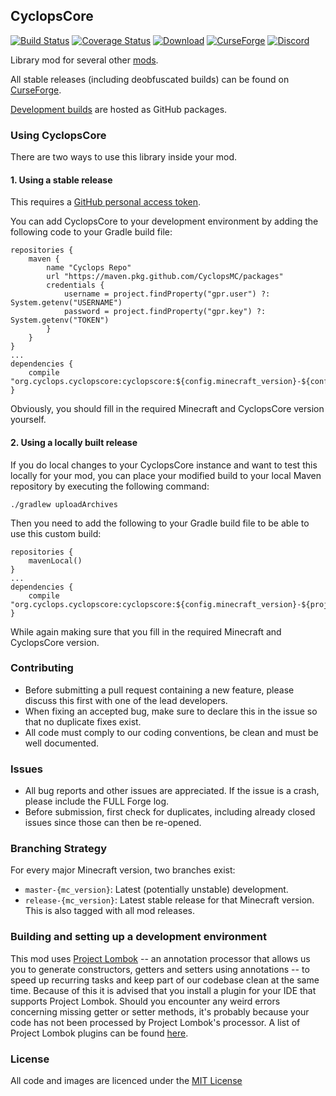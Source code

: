 ## CyclopsCore

[![Build Status](https://github.com/CyclopsMC/CyclopsCore/workflows/CI/badge.svg)](https://github.com/CyclopsMC/CyclopsCore/actions?query=workflow%3ACI)
[![Coverage Status](https://coveralls.io/repos/github/CyclopsMC/CyclopsCore/badge.svg)](https://coveralls.io/github/CyclopsMC/CyclopsCore)
[![Download](https://img.shields.io/static/v1?label=Maven&message=GitHub%20Packages&color=blue)](https://github.com/CyclopsMC/packages/packages/769892)
[![CurseForge](http://cf.way2muchnoise.eu/full_232758_downloads.svg)](http://minecraft.curseforge.com/projects/232758)
[![Discord](https://img.shields.io/discord/386052815128100865.svg?colorB=7289DA&logo=data:image/png;base64,iVBORw0KGgoAAAANSUhEUgAAAHYAAABWAgMAAABnZYq0AAAACVBMVEUAAB38%2FPz%2F%2F%2F%2Bm8P%2F9AAAAAXRSTlMAQObYZgAAAAFiS0dEAIgFHUgAAAAJcEhZcwAACxMAAAsTAQCanBgAAAAHdElNRQfhBxwQJhxy2iqrAAABoElEQVRIx7WWzdGEIAyGgcMeKMESrMJ6rILZCiiBg4eYKr%2Fd1ZAfgXFm98sJfAyGNwno3G9sLucgYGpQ4OGVRxQTREMDZjF7ILSWjoiHo1n%2BE03Aw8p7CNY5IhkYd%2F%2F6MtO3f8BNhR1QWnarCH4tr6myl0cWgUVNcfMcXACP1hKrGMt8wcAyxide7Ymcgqale7hN6846uJCkQxw6GG7h2MH4Czz3cLqD1zHu0VOXMfZjHLoYvsdd0Q7ZvsOkafJ1P4QXxrWFd14wMc60h8JKCbyQvImzlFjyGoZTKzohwWR2UzSONHhYXBQOaKKsySsahwGGDnb%2FiYPJw22sCqzirSULYy1qtHhXGbtgrM0oagBV4XiTJok3GoLoDNH8ooTmBm7ZMsbpFzi2bgPGoXWXME6XT%2BRJ4GLddxJ4PpQy7tmfoU2HPN6cKg%2BledKHBKlF8oNSt5w5g5o8eXhu1IOlpl5kGerDxIVT%2BztzKepulD8utXqpChamkzzuo7xYGk%2FkpSYuviLXun5bzdRf0Krejzqyz7Z3p0I1v2d6HmA07dofmS48njAiuMgAAAAASUVORK5CYII%3D)](https://discord.gg/9yDxubB)

Library mod for several other [mods](https://github.com/CyclopsMC).

All stable releases (including deobfuscated builds) can be found on [CurseForge](https://minecraft.curseforge.com/projects/cyclops-core/files).

[Development builds](https://github.com/CyclopsMC/packages/packages/) are hosted as GitHub packages.

### Using CyclopsCore

There are two ways to use this library inside your mod.

#### 1. Using a stable release

This requires a [GitHub personal access token](https://docs.github.com/en/packages/working-with-a-github-packages-registry/working-with-the-gradle-registry).

You can add CyclopsCore to your development environment by adding the following code to your Gradle build file:

    repositories {
        maven {
            name "Cyclops Repo"
            url "https://maven.pkg.github.com/CyclopsMC/packages"
            credentials {
                username = project.findProperty("gpr.user") ?: System.getenv("USERNAME")
                password = project.findProperty("gpr.key") ?: System.getenv("TOKEN")
            }
        }
    }
    ...
    dependencies {
        compile "org.cyclops.cyclopscore:cyclopscore:${config.minecraft_version}-${config.cyclopscore_version}:deobf"
    }

Obviously, you should fill in the required Minecraft and CyclopsCore version yourself.


#### 2. Using a locally built release

If you do local changes to your CyclopsCore instance and want to test this locally for your mod, you can place your modified build to your local Maven repository by executing the following command:

    ./gradlew uploadArchives

Then you need to add the following to your Gradle build file to be able to use this custom build:

    repositories {
        mavenLocal()
    }
    ...
    dependencies {
        compile "org.cyclops.cyclopscore:cyclopscore:${config.minecraft_version}-${project.cyclopscore_version_local}:deobf"
    }

While again making sure that you fill in the required Minecraft and CyclopsCore version.

### Contributing
* Before submitting a pull request containing a new feature, please discuss this first with one of the lead developers.
* When fixing an accepted bug, make sure to declare this in the issue so that no duplicate fixes exist.
* All code must comply to our coding conventions, be clean and must be well documented.

### Issues
* All bug reports and other issues are appreciated. If the issue is a crash, please include the FULL Forge log.
* Before submission, first check for duplicates, including already closed issues since those can then be re-opened.

### Branching Strategy

For every major Minecraft version, two branches exist:

* `master-{mc_version}`: Latest (potentially unstable) development.
* `release-{mc_version}`: Latest stable release for that Minecraft version. This is also tagged with all mod releases.

### Building and setting up a development environment

This mod uses [Project Lombok](http://projectlombok.org/) -- an annotation processor that allows us you to generate constructors, getters and setters using annotations -- to speed up recurring tasks and keep part of our codebase clean at the same time. Because of this it is advised that you install a plugin for your IDE that supports Project Lombok. Should you encounter any weird errors concerning missing getter or setter methods, it's probably because your code has not been processed by Project Lombok's processor. A list of Project Lombok plugins can be found [here](http://projectlombok.org/download.html).

### License
All code and images are licenced under the [MIT License](https://github.com/CyclopsMC/CyclopsCore/blob/master-1.8/LICENSE.txt)
